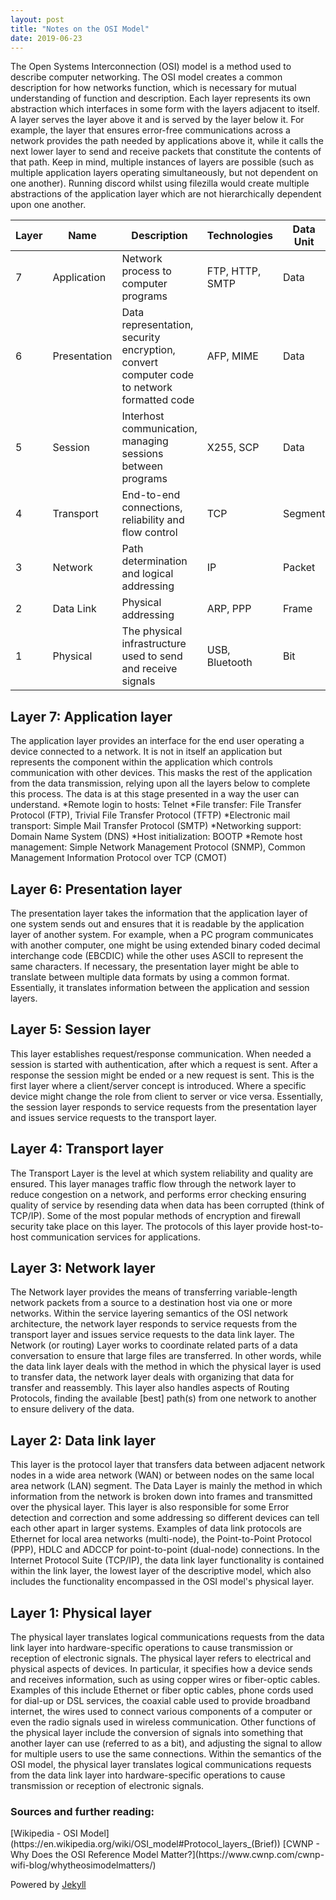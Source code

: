 ```yaml
---
layout: post
title: "Notes on the OSI Model"
date: 2019-06-23
---
```


The Open Systems Interconnection (OSI) model is a method used to describe computer networking. The OSI model creates a common description for how networks function, which is necessary for mutual understanding of function and description. Each layer represents its own abstraction which interfaces in some form with the layers adjacent to itself. A layer serves the layer above it and is served by the layer below it. For example, the layer that ensures error-free communications across a network provides the path needed by applications above it, while it calls the next lower layer to send and receive packets that constitute the contents of that path. Keep in mind, multiple instances of layers are possible (such as multiple application layers operating simultaneously, but not dependent on one another). Running discord whilst using filezilla would create multiple abstractions of the application layer which are not hierarchically dependent upon one another.  

| Layer | Name | Description |Technologies|Data Unit|Layer Type|  
|-------|-------|-------|-------|-------|-------|  
| 7 | Application | Network process to computer programs| FTP, HTTP, SMTP | Data | Host |  
| 6 | Presentation | Data representation, security encryption, convert computer code to network formatted code | AFP, MIME | Data| Host  |  
| 5 | Session | Interhost communication, managing sessions between programs | X255, SCP | Data | Host |  
| 4 | Transport | End-to-end connections, reliability and flow control| TCP | Segment | Host |  
| 3 | Network | Path determination and logical addressing | IP | Packet | Media |  
| 2 | Data Link | Physical addressing | ARP, PPP | Frame | Media |  
| 1 | Physical | The physical infrastructure used to send and receive signals | USB, Bluetooth  | Bit | Media |  

<h2>Layer 7: Application layer</h2>
The application layer provides an interface for the end user operating a device connected to a network. It is not in itself an application but represents the component within the application which controls communication with other devices. This masks the rest of the application from the data transmission, relying upon all the layers below to complete this process. The data is at this stage presented in a way the user can understand.  
*Remote login to hosts: Telnet  
*File transfer: File Transfer Protocol (FTP), Trivial File Transfer Protocol (TFTP)  
*Electronic mail transport: Simple Mail Transfer Protocol (SMTP)  
*Networking support: Domain Name System (DNS)  
*Host initialization: BOOTP  
*Remote host management: Simple Network Management Protocol (SNMP), Common Management Information Protocol over TCP (CMOT)  

<h2>Layer 6: Presentation layer</h2>
The presentation layer takes the information that the application layer of one system sends out and ensures that it is readable by the application layer of another system. For example, when a PC program communicates with another computer, one might be using extended binary coded decimal interchange code (EBCDIC) while the other uses ASCII to represent the same characters. If necessary, the presentation layer might be able to translate between multiple data formats by using a common format. Essentially, it translates information between the application and session layers.  

<h2>Layer 5: Session layer</h2>
This layer establishes request/response communication. When needed a session is started with authentication, after which a request is sent. After a response the session might be ended or a new request is sent. This is the first layer where a client/server concept is introduced. Where a specific device might change the role from client to server or vice versa. Essentially, the session layer responds to service requests from the presentation layer and issues service requests to the transport layer.  

<h2>Layer 4: Transport layer</h2>
The Transport Layer is the level at which system reliability and quality are ensured. This layer manages traffic flow through the network layer to reduce congestion on a network, and performs error checking ensuring quality of service by resending data when data has been corrupted (think of TCP/IP). Some of the most popular methods of encryption and firewall security take place on this layer. The protocols of this layer provide host-to-host communication services for applications.   

<h2>Layer 3: Network layer</h2>
The Network layer provides the means of transferring variable-length network packets from a source to a destination host via one or more networks. Within the service layering semantics of the OSI network architecture, the network layer responds to service requests from the transport layer and issues service requests to the data link layer. The Network (or routing) Layer works to coordinate related parts of a data conversation to ensure that large files are transferred. In other words, while the data link layer deals with the method in which the physical layer is used to transfer data, the network layer deals with organizing that data for transfer and reassembly. This layer also handles aspects of Routing Protocols, finding the available [best] path(s) from one network to another to ensure delivery of the data.  

<h2>Layer 2: Data link layer</h2>
This layer is the protocol layer that transfers data between adjacent network nodes in a wide area network (WAN) or between nodes on the same local area network (LAN) segment. The Data Layer is mainly the method in which information from the network is broken down into frames and transmitted over the physical layer. This layer is also responsible for some Error detection and correction and some addressing so different devices can tell each other apart in larger systems. Examples of data link protocols are Ethernet for local area networks (multi-node), the Point-to-Point Protocol (PPP), HDLC and ADCCP for point-to-point (dual-node) connections. In the Internet Protocol Suite (TCP/IP), the data link layer functionality is contained within the link layer, the lowest layer of the descriptive model, which also includes the functionality encompassed in the OSI model's physical layer.  

<h2>Layer 1: Physical layer</h2>
The physical layer translates logical communications requests from the data link layer into hardware-specific operations to cause transmission or reception of electronic signals. The physical layer refers to electrical and physical aspects of devices. In particular, it specifies how a device sends and receives information, such as using copper wires or fiber-optic cables. Examples of this include Ethernet or fiber optic cables, phone cords used for dial-up or DSL services, the coaxial cable used to provide broadband internet, the wires used to connect various components of a computer or even the radio signals used in wireless communication. Other functions of the physical layer include the conversion of signals into something that another layer can use (referred to as a bit), and adjusting the signal to allow for multiple users to use the same connections. Within the semantics of the OSI model, the physical layer translates logical communications requests from the data link layer into hardware-specific operations to cause transmission or reception of electronic signals.  

<h3>Sources and further reading:</h3>
[Wikipedia - OSI Model](https://en.wikipedia.org/wiki/OSI_model#Protocol_layers_(Brief))  
[CWNP - Why Does the OSI Reference Model Matter?](https://www.cwnp.com/cwnp-wifi-blog/whytheosimodelmatters/)  

Powered by [Jekyll](http://jekyllrb.com)
